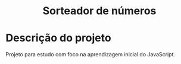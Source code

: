 <h1 align="center"> Sorteador de números </h1>
<h1>Descrição do projeto</h1>
<p> Projeto para estudo com foco na aprendizagem inicial do JavaScript.</p>
